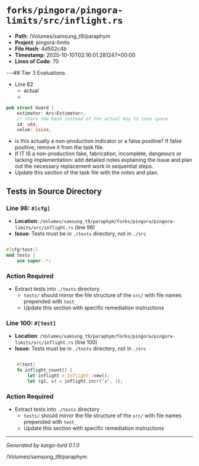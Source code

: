 # `forks/pingora/pingora-limits/src/inflight.rs`

- **Path**: /Volumes/samsung_t9/paraphym
- **Project**: pingora-limits
- **File Hash**: 4d502c4b  
- **Timestamp**: 2025-10-10T02:16:01.281247+00:00  
- **Lines of Code**: 70

---## Tier 3 Evaluations


- Line 62
  - actual
  - 

```rust
pub struct Guard {
    estimator: Arc<Estimator>,
    // store the hash instead of the actual key to save space
    id: u64,
    value: isize,
```

- is this actually a non-production indicator or a false positive? If false positive, remove it from the task file.
- If IT IS a non-production fake, fabrication, incomplete, dangeours or lacking implementation: add detailed notes explaining the issue and plan out the necessary replacement work in sequential steps. 
- Update this section of the task file with the notes and plan.

## Tests in Source Directory


### Line 96: `#[cfg]`

- **Location**: `/Volumes/samsung_t9/paraphym/forks/pingora/pingora-limits/src/inflight.rs` (line 96)
- **Issue**: Tests must be in `./tests` directory, not in `./src`

```rust

#[cfg(test)]
mod tests {
    use super::*;

```

### Action Required

- Extract tests into `./tests` directory
  - `tests/` should mirror the file structure of the `src/` with file names prepended with `test_`
  - Update this section with specific remediation instructions
  


### Line 100: `#[test]`

- **Location**: `/Volumes/samsung_t9/paraphym/forks/pingora/pingora-limits/src/inflight.rs` (line 100)
- **Issue**: Tests must be in `./tests` directory, not in `./src`

```rust

    #[test]
    fn inflight_count() {
        let inflight = Inflight::new();
        let (g1, v) = inflight.incr("a", 1);
```

### Action Required

- Extract tests into `./tests` directory
  - `tests/` should mirror the file structure of the `src/` with file names prepended with `test_`
  - Update this section with specific remediation instructions
  

---

*Generated by kargo-turd 0.1.0*

/Volumes/samsung_t9/paraphym